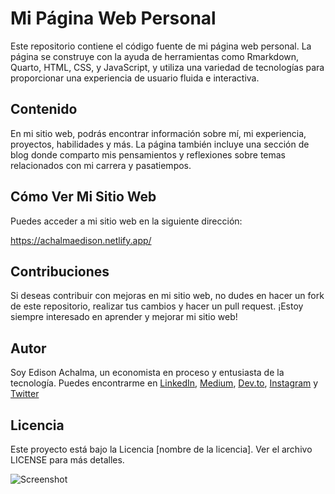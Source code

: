 # Mi Página Web Personal

Este repositorio contiene el código fuente de mi página web personal. La página se construye con la ayuda de herramientas como Rmarkdown, Quarto, HTML, CSS, y JavaScript, y utiliza una variedad de tecnologías para proporcionar una experiencia de usuario fluida e interactiva.

## Contenido

En mi sitio web, podrás encontrar información sobre mí, mi experiencia, proyectos, habilidades y más. La página también incluye una sección de blog donde comparto mis pensamientos y reflexiones sobre temas relacionados con mi carrera y pasatiempos.

## Cómo Ver Mi Sitio Web

Puedes acceder a mi sitio web en la siguiente dirección:

https://achalmaedison.netlify.app/

## Contribuciones

Si deseas contribuir con mejoras en mi sitio web, no dudes en hacer un fork de este repositorio, realizar tus cambios y hacer un pull request. ¡Estoy siempre interesado en aprender y mejorar mi sitio web!

## Autor

Soy Edison Achalma, un economista en proceso y entusiasta de la tecnología. Puedes encontrarme en [LinkedIn](https://www.linkedin.com/in/achalmaedison/), [Medium](https://medium.com/@achalmaedison), [Dev.to](https://dev.to/achalmaedison), [Instagram](https://www.instagram.com/achalmaedison/) y [Twitter](https://twitter.com/achalmaedison)

## Licencia

Este proyecto está bajo la Licencia [nombre de la licencia]. Ver el archivo LICENSE para más detalles.


![Screenshot](/home/achalmaedison/Documents/achalmaedison/Screenshot.png)
